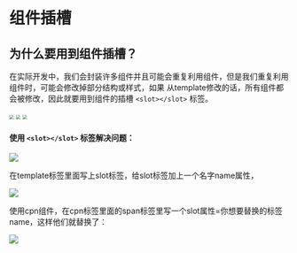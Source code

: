 # 组件插槽



## 为什么要用到组件插槽？

在实际开发中，我们会封装许多组件并且可能会重复利用组件，但是我们重复利用组件时，可能会修改掉部分结构或样式，如果 从template修改的话，所有组件都会被修改，因此就要用到组件的插槽 `<slot></slot>` 标签。

<img src="D:\Study\my-notes\Vue组件插槽\img\Snipaste_2021-08-01_15-47-59.png" style="zoom:50%;" />

<img src="D:\Study\my-notes\Vue组件插槽\img\Snipaste_2021-08-01_15-48-17.png" style="zoom:50%;" />

<img src="D:\Study\my-notes\Vue组件插槽\img\Snipaste_2021-08-01_15-48-29.png" style="zoom:50%;" />

#### 使用 `<slot></slot>` 标签解决问题：

![](D:\Study\my-notes\Vue组件插槽\img\Snipaste_2021-08-01_15-51-54.png)

在template标签里面写上slot标签，给slot标签加上一个名字name属性，

![](D:\Study\my-notes\Vue组件插槽\img\Snipaste_2021-08-01_15-54-58.png)

使用cpn组件，在cpn标签里面的span标签里写一个slot属性=你想要替换的标签name，这样他们就替换了：

![](D:\Study\my-notes\Vue组件插槽\img\Snipaste_2021-08-01_15-58-40.png)

